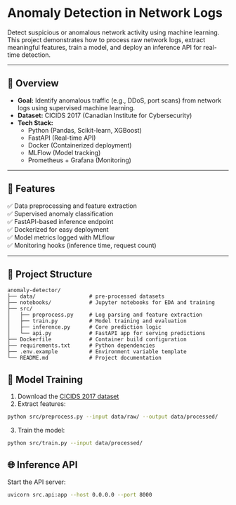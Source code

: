 # Anomaly Detection in Network Logs

Detect suspicious or anomalous network activity using machine learning. This project demonstrates how to process raw network logs, extract meaningful features, train a model, and deploy an inference API for real-time detection.

---

## 📌 Overview

- **Goal:** Identify anomalous traffic (e.g., DDoS, port scans) from network logs using supervised machine learning.
- **Dataset:** CICIDS 2017 (Canadian Institute for Cybersecurity)
- **Tech Stack:**
  - Python (Pandas, Scikit-learn, XGBoost)
  - FastAPI (Real-time API)
  - Docker (Containerized deployment)
  - MLFlow (Model tracking)
  - Prometheus + Grafana (Monitoring)

---

## 🚀 Features

✅ Data preprocessing and feature extraction  
✅ Supervised anomaly classification  
✅ FastAPI-based inference endpoint  
✅ Dockerized for easy deployment  
✅ Model metrics logged with MLflow  
✅ Monitoring hooks (inference time, request count)

---

## 📂 Project Structure
```plaintext
anomaly-detector/
├── data/                 # pre-processed datasets
├── notebooks/            # Jupyter notebooks for EDA and training
├── src/
│   ├── preprocess.py     # Log parsing and feature extraction
│   ├── train.py          # Model training and evaluation
│   ├── inference.py      # Core prediction logic
│   └── api.py            # FastAPI app for serving predictions
├── Dockerfile            # Container build configuration
├── requirements.txt      # Python dependencies
├── .env.example          # Environment variable template
└── README.md             # Project documentation
```
## 🧪 Model Training

1. Download the [CICIDS 2017 dataset](https://www.unb.ca/cic/datasets/ids-2017.html)
2. Extract features:

```bash
python src/preprocess.py --input data/raw/ --output data/processed/
```
3. Train the model:
```bash
python src/train.py --input data/processed/
```

## 🌐 Inference API
Start the API server:
```bash
uvicorn src.api:app --host 0.0.0.0 --port 8000
```


